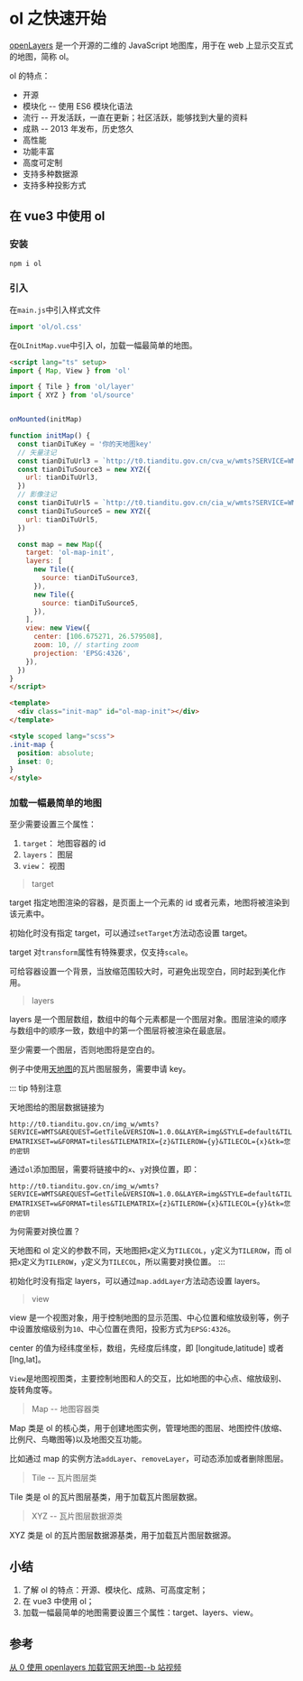 # ol 之快速开始

[openLayers](https://openlayers.org/) 是一个开源的二维的 JavaScript 地图库，用于在 web 上显示交互式的地图，简称 ol。

ol 的特点：

- 开源
- 模块化 -- 使用 ES6 模块化语法
- 流行 -- 开发活跃，一直在更新；社区活跃，能够找到大量的资料
- 成熟 -- 2013 年发布，历史悠久
- 高性能
- 功能丰富
- 高度可定制
- 支持多种数据源
- 支持多种投影方式

## 在 vue3 中使用 ol

### 安装

```bash
npm i ol
```

### 引入

在`main.js`中引入样式文件

```js
import 'ol/ol.css'
```

在`OLInitMap.vue`中引入 ol，加载一幅最简单的地图。

```html
<script lang="ts" setup>
import { Map, View } from 'ol'

import { Tile } from 'ol/layer'
import { XYZ } from 'ol/source'


onMounted(initMap)

function initMap() {
  const tianDiTuKey = '你的天地图key'
  // 矢量注记
  const tianDiTuUrl3 = `http://t0.tianditu.gov.cn/cva_w/wmts?SERVICE=WMTS&REQUEST=GetTile&VERSION=1.0.0&LAYER=cva&STYLE=default&TILEMATRIXSET=w&FORMAT=tiles&TILEMATRIX={z}&TILEROW={y}&TILECOL={x}&tk=${tianDiTuKey}`
  const tianDiTuSource3 = new XYZ({
    url: tianDiTuUrl3,
  })
  // 影像注记
  const tianDiTuUrl5 = `http://t0.tianditu.gov.cn/cia_w/wmts?SERVICE=WMTS&REQUEST=GetTile&VERSION=1.0.0&LAYER=cia&STYLE=default&TILEMATRIXSET=w&FORMAT=tiles&TILEMATRIX={z}&TILEROW={y}&TILECOL={x}&tk=${tianDiTuKey}`
  const tianDiTuSource5 = new XYZ({
    url: tianDiTuUrl5,
  })

  const map = new Map({
    target: 'ol-map-init',
    layers: [
      new Tile({
        source: tianDiTuSource3,
      }),
      new Tile({
        source: tianDiTuSource5,
      }),
    ],
    view: new View({
      center: [106.675271, 26.579508],
      zoom: 10, // starting zoom
      projection: 'EPSG:4326',
    }),
  })
}
</script>

<template>
  <div class="init-map" id="ol-map-init"></div>
</template>

<style scoped lang="scss">
.init-map {
  position: absolute;
  inset: 0;
}
</style>
```

### 加载一幅**最简单的**地图

至少需要设置三个属性：

1. `target`： 地图容器的 id
2. `layers`： 图层
3. `view`： 视图

> target

target 指定地图渲染的容器，是页面上一个元素的 id 或者元素，地图将被渲染到该元素中。

初始化时没有指定 target，可以通过`setTarget`方法动态设置 target。

target 对`transform`属性有特殊要求，仅支持`scale`。

可给容器设置一个背景，当放缩范围较大时，可避免出现空白，同时起到美化作用。

> layers

layers 是一个图层数组，数组中的每个元素都是一个图层对象。图层渲染的顺序与数组中的顺序一致，数组中的第一个图层将被渲染在最底层。

至少需要一个图层，否则地图将是空白的。

例子中使用[天地图](http://lbs.tianditu.gov.cn/server/MapService.html)的瓦片图层服务，需要申请 key。

::: tip 特别注意

天地图给的图层数据链接为

`http://t0.tianditu.gov.cn/img_w/wmts?SERVICE=WMTS&REQUEST=GetTile&VERSION=1.0.0&LAYER=img&STYLE=default&TILEMATRIXSET=w&FORMAT=tiles&TILEMATRIX={z}&TILEROW={y}&TILECOL={x}&tk=您的密钥`

通过`ol`添加图层，需要将链接中的`x`、`y`对换位置，即：

`http://t0.tianditu.gov.cn/img_w/wmts?SERVICE=WMTS&REQUEST=GetTile&VERSION=1.0.0&LAYER=img&STYLE=default&TILEMATRIXSET=w&FORMAT=tiles&TILEMATRIX={z}&TILEROW={x}&TILECOL={y}&tk=您的密钥`

为何需要对换位置？

天地图和 ol 定义的参数不同，天地图把`x`定义为`TILECOL`，`y`定义为`TILEROW`，而 ol 把`x`定义为`TILEROW`，`y`定义为`TILECOL`，所以需要对换位置。
:::

初始化时没有指定 layers，可以通过`map.addLayer`方法动态设置 layers。

> view

view 是一个视图对象，用于控制地图的显示范围、中心位置和缩放级别等，例子中设置放缩级别为`10`、中心位置在贵阳，投影方式为`EPSG:4326`。

center 的值为经纬度坐标，数组，先经度后纬度，即 [longitude,latitude] 或者 [lng,lat]。

`View`是地图视图类，主要控制地图和人的交互，比如地图的中心点、缩放级别、旋转角度等。

> Map -- 地图容器类

Map 类是 ol 的核心类，用于创建地图实例，管理地图的图层、地图控件(放缩、比例尺、鸟瞰图等)以及地图交互功能。

比如通过 map 的实例方法`addLayer`、`removeLayer`，可动态添加或者删除图层。

> Tile -- 瓦片图层类

Tile 类是 ol 的瓦片图层基类，用于加载瓦片图层数据。

> XYZ -- 瓦片图层数据源类

XYZ 类是 ol 的瓦片图层数据源基类，用于加载瓦片图层数据源。

## 小结

1. 了解 ol 的特点：开源、模块化、成熟、可高度定制；
2. 在 vue3 中使用 ol；
3. 加载一幅最简单的地图需要设置三个属性：target、layers、view。

## 参考

[从 0 使用 openlayers 加载官网天地图--b 站视频](https://www.bilibili.com/video/BV1Su411q7pz/?spm_id_from=333.999.0.0&vd_source=9bbf149e26315d2edf55b034712e09d6)
